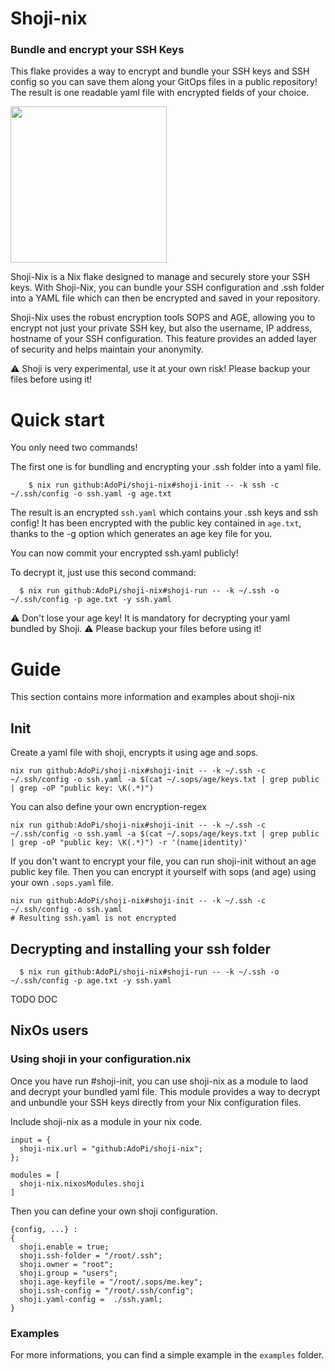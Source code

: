 # Shoji-nix 

### Bundle and encrypt your SSH Keys

This flake provides a way to encrypt and bundle your SSH keys and SSH config so you can save them along your GitOps files in a public repository!
The result is one readable yaml file with encrypted fields of your choice.

<img src="https://github.com/AdoPi/shoji-nix/assets/5956940/84de5a8b-04fe-42f3-ba52-b5f74b2c1ce4" width="250" height="250">

Shoji-Nix is a Nix flake designed to manage and securely store your SSH keys. With Shoji-Nix, you can bundle your SSH configuration and .ssh folder into a YAML file which can then be encrypted and saved in your repository.

Shoji-Nix uses the robust encryption tools SOPS and AGE, allowing you to encrypt not just your private SSH key, but also the username, IP address, hostname of your SSH configuration. This feature provides an added layer of security and helps maintain your anonymity.

⚠️ Shoji is very experimental, use it at your own risk! Please backup your files before using it!

# Quick start

You only need two commands!

The first one is for bundling and encrypting your .ssh folder into a yaml file.

```
    $ nix run github:AdoPi/shoji-nix#shoji-init -- -k ssh -c ~/.ssh/config -o ssh.yaml -g age.txt
```

The result is an encrypted `ssh.yaml` which contains your .ssh keys and ssh config! 
It has been encrypted with the public key contained in `age.txt`, thanks to the -g option which generates an age key file for you.

You can now commit your encrypted ssh.yaml publicly!

To decrypt it, just use this second command:

```
  $ nix run github:AdoPi/shoji-nix#shoji-run -- -k ~/.ssh -o ~/.ssh/config -p age.txt -y ssh.yaml
```

⚠️ Don't lose your age key! It is mandatory for decrypting your yaml bundled by Shoji.
⚠️ Please backup your files before using it!

# Guide

This section contains more information and examples about shoji-nix

## Init
Create a yaml file with shoji, encrypts it using age and sops.

```
nix run github:AdoPi/shoji-nix#shoji-init -- -k ~/.ssh -c ~/.ssh/config -o ssh.yaml -a $(cat ~/.sops/age/keys.txt | grep public | grep -oP "public key: \K(.*)")
```

You can also define your own encryption-regex

```
nix run github:AdoPi/shoji-nix#shoji-init -- -k ~/.ssh -c ~/.ssh/config -o ssh.yaml -a $(cat ~/.sops/age/keys.txt | grep public | grep -oP "public key: \K(.*)") -r '(name|identity)'
```

If you don't want to encrypt your file, you can run shoji-init without an age public key file.
Then you can encrypt it yourself with sops (and age) using your own `.sops.yaml` file.

```
nix run github:AdoPi/shoji-nix#shoji-init -- -k ~/.ssh -c ~/.ssh/config -o ssh.yaml
# Resulting ssh.yaml is not encrypted
```

## Decrypting and installing your ssh folder

```
  $ nix run github:AdoPi/shoji-nix#shoji-run -- -k ~/.ssh -o ~/.ssh/config -p age.txt -y ssh.yaml
```
TODO DOC


## NixOs users

### Using shoji in your configuration.nix

Once you have run #shoji-init, you can use shoji-nix as a module to laod and decrypt your bundled yaml file.
This module provides a way to decrypt and unbundle your SSH keys directly from your Nix configuration files.

Include shoji-nix as a module in your nix code.

```
input = {
  shoji-nix.url = "github:AdoPi/shoji-nix";
};
```

```
modules = [
  shoji-nix.nixosModules.shoji
]
```

Then you can define your own shoji configuration.

```
{config, ...} :
{
  shoji.enable = true;
  shoji.ssh-folder = "/root/.ssh";
  shoji.owner = "root";
  shoji.group = "users";
  shoji.age-keyfile = "/root/.sops/me.key";
  shoji.ssh-config = "/root/.ssh/config";
  shoji.yaml-config =  ./ssh.yaml;
}
```
### Examples
For more informations, you can find a simple example in the `examples` folder.

